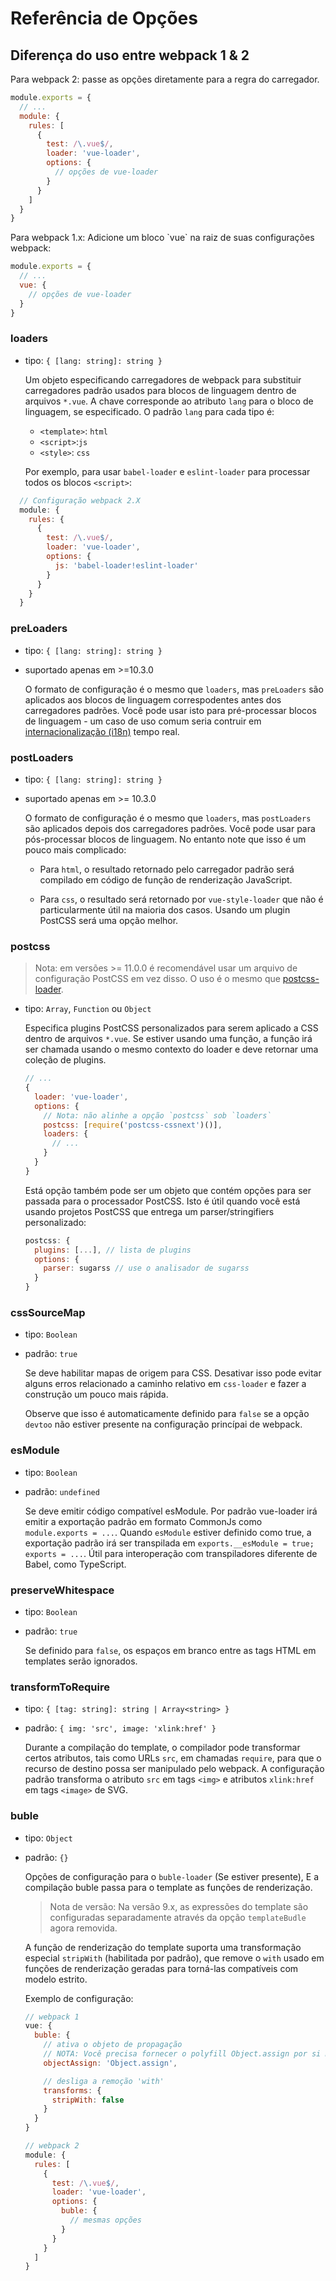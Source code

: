 # Referência de Opções

## Diferença do uso entre webpack 1 & 2

Para webpack 2: passe as opções diretamente para a regra do carregador.

```js
module.exports = {
  // ...
  module: {
    rules: [
      {
        test: /\.vue$/,
        loader: 'vue-loader',
        options: {
          // opções de vue-loader
        }
      }
    ]
  }
}
```

Para webpack 1.x: Adicione um bloco \`vue\` na raiz de suas configurações webpack:

```js
module.exports = {
  // ...
  vue: {
    // opções de vue-loader
  }
}
```

### loaders

- tipo: `{ [lang: string]: string }`

  Um objeto especificando carregadores de webpack para substituir carregadores padrão usados para blocos de linguagem dentro de arquivos `*.vue`. A chave corresponde ao atributo `lang` para o bloco de linguagem, se especificado. O padrão `lang` para cada tipo é:

  - `<template>`: `html`
  - `<script>`:`js`
  - `<style>`: `css`

  Por exemplo, para usar `babel-loader` e `eslint-loader` para processar todos os blocos `<script>`:

```js
  // Configuração webpack 2.X
  module: {
    rules: {
      {
        test: /\.vue$/,
        loader: 'vue-loader',
        options: {
          js: 'babel-loader!eslint-loader'
        }
      }
    }
  }
```

### preLoaders

- tipo: `{ [lang: string]: string }`
- suportado apenas em >=10.3.0

  O formato de configuração é o mesmo que `loaders`, mas `preLoaders` são aplicados aos blocos de linguagem correspodentes antes dos carregadores padrões. Você pode usar isto para pré-processar blocos de linguagem - um caso de uso comum seria contruir em [internacionalização (i18n)](https://pt.wikipedia.org/wiki/Internacionaliza%C3%A7%C3%A3o_(inform%C3%A1tica)) tempo real.

### postLoaders

- tipo: `{ [lang: string]: string }`
- suportado apenas em >= 10.3.0

  O formato de configuração é o mesmo que `loaders`, mas `postLoaders` são aplicados depois dos carregadores padrões. Você pode usar para pós-processar blocos de linguagem. No entanto note que isso é um pouco mais complicado:

  - Para `html`, o resultado retornado pelo carregador padrão será compilado em código de função de renderização JavaScript.

  - Para `css`, o resultado será retornado por `vue-style-loader` que não é particularmente útil na maioria dos casos. Usando um plugin PostCSS será uma opção melhor.

### postcss

> Nota: em versões >= 11.0.0 é recomendável usar um arquivo de configuração PostCSS em vez disso. O uso é o mesmo que [postcss-loader](https://github.com/postcss/postcss-loader#usage).

- tipo: `Array`, `Function` ou `Object`

  Especifica plugins PostCSS personalizados para serem aplicado a CSS dentro de arquivos `*.vue`. Se estiver usando uma função, a função irá ser chamada usando o mesmo contexto do loader e deve retornar uma coleção de plugins.

  ```js
  // ...
  {
    loader: 'vue-loader',
    options: {
      // Nota: não alinhe a opção `postcss` sob `loaders`
      postcss: [require('postcss-cssnext')()],
      loaders: {
        // ...
      }
    }
  }
  ```

  Está opção também pode ser um objeto que contém opções para ser passada para o processador PostCSS. Isto é útil quando você está usando projetos PostCSS que entrega um parser/stringifiers personalizado:

  ```js
  postcss: {
    plugins: [...], // lista de plugins
    options: {
      parser: sugarss // use o analisador de sugarss
    }
  }
  ```

### cssSourceMap

- tipo: `Boolean`
- padrão: `true`

  Se deve habilitar mapas de origem para CSS. Desativar isso pode evitar alguns erros relacionado a caminho relativo em `css-loader` e fazer a construção um pouco mais rápida.

  Observe que isso é automaticamente definido para `false` se a opção `devtoo` não estiver presente na configuração princípai de webpack.

### esModule

- tipo: `Boolean`
- padrão: `undefined`

  Se deve emitir código compatível esModule. Por padrão vue-loader irá emitir a exportação padrão em formato CommonJs como `module.exports = ...`. Quando `esModule` estiver definido como true, a exportação padrão irá ser transpilada em `exports.__esModule = true; exports = ...`. Útil para interoperação com transpiladores diferente de Babel, como TypeScript.

### preserveWhitespace

- tipo: `Boolean`
- padrão: `true`

  Se definido para `false`, os espaços em branco entre as tags HTML em templates serão ignorados.

### transformToRequire

- tipo: `{ [tag: string]: string | Array<string> }`
- padrão: `{ img: 'src', image: 'xlink:href' }`

  Durante a compilação do template, o compilador pode transformar certos atributos, tais como URLs `src`, em chamadas `require`, para que o recurso de destino possa ser manipulado pelo webpack. A configuração padrão transforma o atributo `src` em tags `<img>` e atributos `xlink:href` em tags `<image>` de SVG.

### buble

- tipo: `Object`
- padrão: `{}`

  Opções de configuração para o `buble-loader` \(Se estiver presente\), E a compilação buble passa para o template as funções de renderização.

  > Nota de versão: Na versão 9.x, as expressões do template são configuradas separadamente através da opção `templateBudle` agora removida.

  A função de renderização do template suporta uma transformação especial `stripWith` \(habilitada por padrão\), que remove o `with` usado em funções de renderização geradas para torná-las compatíveis com modelo estrito.

  Exemplo de configuração:

  ```js
  // webpack 1
  vue: {
    buble: {
      // ativa o objeto de propagação
      // NOTA: Você precisa fornecer o polyfill Object.assign por si mesmo!
      objectAssign: 'Object.assign',

      // desliga a remoção 'with'
      transforms: {
        stripWith: false
      }
    }
  }

  // webpack 2
  module: {
    rules: [
      {
        test: /\.vue$/,
        loader: 'vue-loader',
        options: {
          buble: {
            // mesmas opções
          }
        }
      }
    ]
  }
  ```




